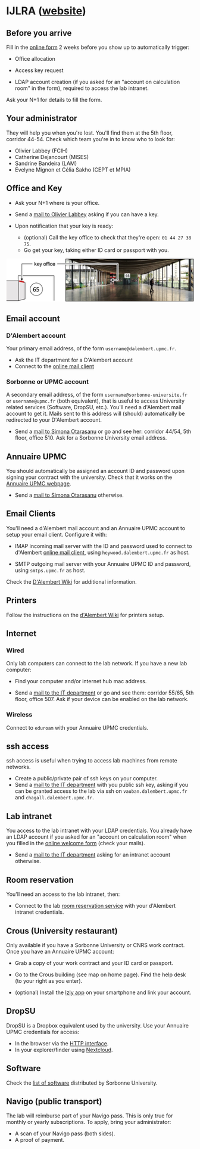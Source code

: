 # IJLRA ([website](http://www.dalembert.upmc.fr))


## Before you arrive

Fill in the [online form](http://inscription.dalembert.upmc.fr) 2 weeks before you show up to automatically trigger:

- Office allocation

- Access key request

- LDAP account creation (if you asked for an "account on calculation room" in the form), required to access the lab intranet.

Ask your N+1 for details to fill the form.


## Your administrator

They will help you when you're lost. You'll find them at the 5th floor, corridor 44-54. Check which team you're in to know who to look for:

- Olivier Labbey (FCIH)
- Catherine Dejancourt (MISES)
- Sandrine Bandeira (LAM)
- Evelyne Mignon et Célia Sakho (CEPT et MPIA)


## Office and Key

- Ask your N+1 where is your office.

- Send a [mail to Olivier Labbey](mailto:labbey@dalembert.upmc.fr) asking if you can have a key.

- Upon notification that your key is ready:
    - (optional) Call the key office to check that they're open: `01 44 27 38 75`.
    - Go get your key, taking either ID card or passport with you.

![Screenshot](img/map_key_office.jpg)


## Email account

### D'Alembert account

Your primary email address, of the form `username@dalembert.upmc.fr`.

- Ask the IT department for a D'Alembert account
- Connect to the [online mail client](https://webmail.dalembert.upmc.fr/)


### Sorbonne or UPMC account

A secondary email address, of the form `username@sorbonne-universite.fr` or `username@upmc.fr` (both equivalent), that is useful to access University related services (Software, DropSU, etc.).
You'll need a d'Alembert mail account to get it.
Mails sent to this address will (should) automatically be redirected to your D'Alembert account.

- Send a [mail to Simona Otarasanu](mailto:simona.otarasanu@upmc.fr) or go and see her: corridor 44/54, 5th floor, office 510. Ask for a Sorbonne University email address.


## Annuaire UPMC

You should automatically be assigned an account ID and password upon signing your contract with the university. Check that it works on the [Annuaire UPMC webpage](https://www.annuaire.upmc.fr).

- Send a [mail to Simona Otarasanu](mailto:simona.otarasanu@upmc.fr) otherwise.


## Email Clients

You'll need a d'Alembert mail account and an Annuaire UPMC account to setup your email client. Configure it with:

- IMAP incoming mail server with the ID and password used to connect to d'Alembert [online mail client](https://webmail.dalembert.upmc.fr/), using `heywood.dalembert.upmc.fr` as host.

- SMTP outgoing mail server with your Annuaire UPMC ID and password, using `smtps.upmc.fr` as host.

Check the [D'Alembert Wiki](http://wiki.dalembert.upmc.fr/pmwiki/pmwiki.php?n=Dalembert.Messagerie#Comptes_dalembert.upmc.fr) for additional information.


## Printers

Follow the instructions on the [d'Alembert Wiki](http://wiki.dalembert.upmc.fr/pmwiki/pmwiki.php?n=Dalembert.Imprimantes) for printers setup.


## Internet

### Wired

Only lab computers can connect to the lab network. If you have a new lab computer:

- Find your computer and/or internet hub mac address.

- Send a [mail to the IT department](mailto:info@dalembert.upmc.fr) or go and see them: corridor 55/65, 5th floor, office 507. Ask if your device can be enabled on the lab network.


### Wireless

Connect to `eduroam` with your Annuaire UPMC credentials.


## ssh access

ssh access is useful when trying to access lab machines from remote networks.

- Create a public/private pair of ssh keys on your computer.
- Send a [mail to the IT department](mailto:info@dalembert.upmc.fr) with you public ssh key, asking if you can be granted access to the lab via ssh on `vauban.dalembert.upmc.fr` and `chagall.dalembert.upmc.fr`.


## Lab intranet

You access to the lab intranet with your LDAP credentials. You already have an LDAP account if you asked for an "account on calculation room" when you filled in the [online welcome form](http://inscription.dalembert.upmc.fr) (check your mails).

- Send a [mail to the IT department](mailto:info@dalembert.upmc.fr) asking for an intranet account otherwise.


## Room reservation

You'll need an access to the lab intranet, then:

- Connect to the lab [room reservation service](http://www.dalembert.upmc.fr/grr/week_all.php?area=2) with your d'Alembert intranet credentials.


## Crous (University restaurant)

Only available if you have a Sorbonne University or CNRS work contract. Once you have an Annuaire UPMC account:

- Grab a copy of your work contract and your ID card or passport.

- Go to the Crous building (see map on home page). Find the help desk (to your right as you enter).

- (optional) Install the [Izly app](https://www.izly.fr/) on your smartphone and link your account.


## DropSU

DropSU is a Dropbox equivalent used by the university. Use your Annuaire UPMC credentials for access:

- In the browser via the [HTTP interface](https://dropsu.sorbonne-universite.fr).
- In your explorer/finder using [Nextcloud](https://nextcloud.com/).


## Software

Check the [list of software](http://logiciels.upmc.fr/fr/index.html) distributed by Sorbonne University.


## Navigo (public transport)

The lab will reimburse part of your Navigo pass. This is only true for monthly or yearly subscriptions. To apply, bring your administrator:

- A scan of your Navigo pass (both sides).
- A proof of payment.